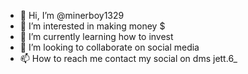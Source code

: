 - 👋 Hi, I’m @minerboy1329
- 👀 I’m interested in making money $
- 🌱 I’m currently learning how to invest 
- 💞️ I’m looking to collaborate on social media 
- 📫 How to reach me contact my social on dms jett.6_

<!---
minerboy1329/minerboy1329 is a ✨ special ✨ repository because its `README.md` (this file) appears on your GitHub profile.
You can click the Preview link to take a look at your changes.
--->
